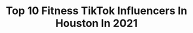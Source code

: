 ---
title: Top 10 Fitness TikTok Influencers In Houston In 2021
description: >-
  Find top fitness TikTok influencers in Houston in 2021. Most popular hashtags: #fyp #foryoupage #houston #fitness.
platform: TikTok
hits: 32
text_top: Discover the top-rated TikTok profiles on inBeat.
text_bottom: Our platform has 32 TikTok influencers like this in Houston, United States for you to pitch.
profiles:
  - username: "emmietanner25"
    fullname: >-
      Emily Tanner
    bio: >-
      Fitness, flips & pups with a dash of dance
    location: "United States"
    followers: 16400
    engagement: 651
    commentsToLikes: 0.016553
    id: ckbkf1gb15x5h0j236odumf62
    verified: false
    hashtags: "#fyp, #witnessmyfitness, #crossfit, #inyourface"
  - username: "farhan_siddiqui3"
    fullname: >-
      farhan_siddiqui
    bio: >-
      YouTube: Neanderthals (Farhan Siddiqui) Snap: Farhan_Siddiqui
    location: "United States"
    followers: 39800
    engagement: 1034
    commentsToLikes: 0.452273
    id: ckactrz69fiy60i78izn3nuek
    verified: false
    hashtags: "#shoeart, #foryoupage, #xyzbca, #anime"
  - username: "samcando"
    fullname: >-
      Sam Jordan Hernandez
    bio: >-
      The glowforge lady from youtube SAM CAN DO Venmo - @Samcando
    location: "United States"
    followers: 32600
    engagement: 1408
    commentsToLikes: 0.040417
    id: ck9fdjyz4owcj0j7867g051de
    verified: false
    hashtags: "#viral, #foryou, #fyp, #momsoftiktok"
  - username: "emantheegyptian"
    fullname: >-
      Eman
    bio: >-
      professional hype woman always smiling ig: thedailyeman cash app: $ehass14
    location: "United States"
    followers: 6482
    engagement: 768
    commentsToLikes: 0.012623
    id: ckb9bhm9vxrwf0j235up6r0b3
    verified: false
    hashtags: "#glowup, #everydayscience, #fyp, #weightloss"
  - username: "houstontips"
    fullname: >-
      houstontips
    bio: >-
      HOUSTON BLOG food | fitness | lifestyle | events | travel | giveaways
    location: "United States"
    followers: 5484
    engagement: 389
    commentsToLikes: 0.032403
    id: cka0ouref5lfr0i7873cnwl9y
    verified: false
    hashtags: "#houstonfood, #houston, #houstontx, #car"
  - username: "kiddkrazy77"
    fullname: >-
      Kiddkrazy77
    bio: >-
      30 yrs old 👨🏾‍🦳 Made a wrong turn looking for IG 🤷🏾‍♂️ HTX🤘🏾
    location: "United States"
    followers: 27400
    engagement: 563
    commentsToLikes: 0.039214
    id: ckbw5pku8y2lf0j23v2nj1i1i
    verified: false
    hashtags: "#blacklivesmatter, #fyp, #foryoupage, #funny"
  - username: "fitwnickolee"
    fullname: >-
      Nicole ❣️
    bio: >-
      WELCOME TO MY FITNESS PAGE Mom of Mace ❤️ HOUSTON TX 🚀 Personal T .
    location: "United States"
    followers: 27100
    engagement: 751
    commentsToLikes: 0.009364
    id: ckbf7nxfhxm1o0j23atzndbpq
    verified: false
    hashtags: "#workout, #gym, #foryoupage, #fyp"
  - username: "schlittesboxing"
    fullname: >-
      Schlitte’s Boxing
    bio: >-
      Houston, TX. Boxing is Life. Follow us on IG and FB @schlittesboxingandfitness
    location: "United States"
    followers: 23200
    engagement: 703
    commentsToLikes: 0.014926
    id: ckcujfjotgfzg0j23jre9gr5f
    verified: false
    hashtags: "#sports, #sparringhighlights, #viral, #sparring"
  - username: "yoncetv"
    fullname: >-
      Yoncé Tv
    bio: >-
      ✨Biggest Beyoncé Platform on Instagram 🎞HD video source @yoncelive Instagram
    location: "United States"
    followers: 30400
    engagement: 496
    commentsToLikes: 0.005810
    id: ckbfdgk8j6wvt0j23r1ate11r
    verified: false
    hashtags: "#tiktok, #viral, #otr2, #tiktokkosova"
  - username: "j_raw17"
    fullname: >-
      J_Raw17
    bio: >-
      Follow me 💓 Twitter: @jonaemalbrough Insta : J_raw17 Snap : J_Malbrough17
    location: "United States"
    followers: 8931
    engagement: 1066
    commentsToLikes: 0.062319
    id: ckbbbq9rw0sjz0j23hgxdc7f0
    verified: false
    hashtags: "#fyp, #foryoupage, #xyzbca, #foruyou"
---